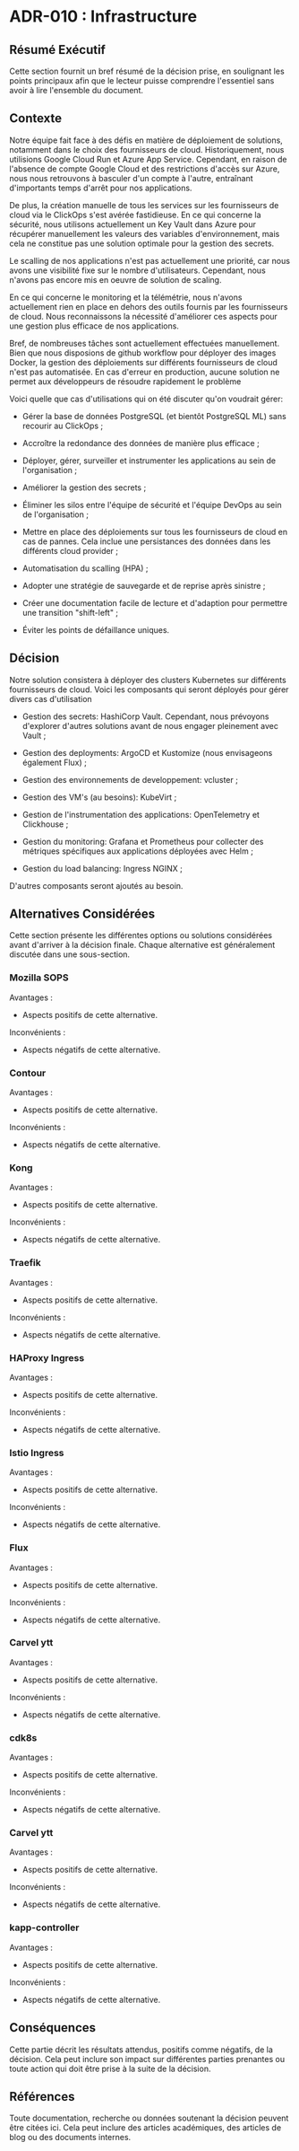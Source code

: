 # ADR-010 : Infrastructure

## Résumé Exécutif

Cette section fournit un bref résumé de la décision prise, en soulignant les
points principaux afin que le lecteur puisse comprendre l'essentiel sans avoir
à lire l'ensemble du document.

## Contexte

Notre équipe fait face à des défis en matière de déploiement de solutions, notamment dans le choix des fournisseurs de cloud. Historiquement, nous utilisions Google Cloud Run et Azure App Service. Cependant, en raison de l'absence de compte Google Cloud et des restrictions d'accès sur Azure, nous nous retrouvons à basculer d'un compte à l'autre, entraînant d'importants temps d'arrêt pour nos applications.

De plus, la création manuelle de tous les services sur les fournisseurs de cloud via le ClickOps s'est avérée fastidieuse. En ce qui concerne la sécurité, nous utilisons actuellement un Key Vault dans Azure pour récupérer manuellement les valeurs des variables d'environnement, mais cela ne constitue pas une solution optimale pour la gestion des secrets.

Le scalling de nos applications n'est pas actuellement une priorité, car nous avons une visibilité fixe sur le nombre d'utilisateurs. Cependant, nous n'avons pas encore mis en oeuvre de solution de scaling. 

En ce qui concerne le monitoring et la télémétrie, nous n'avons actuellement rien en place en dehors des outils fournis par les fournisseurs de cloud. Nous reconnaissons la nécessité d'améliorer ces aspects pour une gestion plus efficace de nos applications.

Bref, de nombreuses tâches sont actuellement effectuées manuellement. Bien que nous disposions de github workflow pour déployer des images Docker, la gestion des déploiements sur différents fournisseurs de cloud n'est pas automatisée. En cas d'erreur en production, aucune solution ne permet aux développeurs de résoudre rapidement le problème

Voici quelle que cas d'utilisations qui on été discuter qu'on voudrait gérer:

- Gérer la base de données PostgreSQL (et bientôt PostgreSQL ML) sans recourir au ClickOps ;

- Accroître la redondance des données de manière plus efficace ;

- Déployer, gérer, surveiller et instrumenter les applications au sein de l'organisation ;

- Améliorer la gestion des secrets ;

- Éliminer les silos entre l'équipe de sécurité et l'équipe DevOps au sein de l'organisation ;

- Mettre en place des déploiements sur tous les fournisseurs de cloud en cas de pannes. Cela inclue une persistances des données dans les différents cloud provider ;

- Automatisation du scalling (HPA) ;

- Adopter une stratégie de sauvegarde et de reprise après sinistre ; 

- Créer une documentation facile de lecture et d'adaption pour permettre une transition "shift-left" ;

- Éviter les points de défaillance uniques.

## Décision

Notre solution consistera à déployer des clusters Kubernetes sur différents fournisseurs de cloud. Voici les composants qui seront déployés pour gérer divers cas d'utilisation

- Gestion des secrets: HashiCorp Vault. Cependant, nous prévoyons d'explorer d'autres solutions avant de nous engager pleinement avec Vault  ;

- Gestion des deployments: ArgoCD et Kustomize (nous envisageons également Flux) ;

- Gestion des environnements de developpement: vcluster ;

- Gestion des VM's (au besoins): KubeVirt ;

- Gestion de l'instrumentation des applications: OpenTelemetry et Clickhouse ;

- Gestion du monitoring: Grafana et Prometheus pour collecter des métriques spécifiques aux applications déployées avec Helm ;

- Gestion du load balancing: Ingress NGINX ;

D'autres composants seront ajoutés au besoin.

## Alternatives Considérées

Cette section présente les différentes options ou solutions considérées avant
d'arriver à la décision finale. Chaque alternative est généralement discutée
dans une sous-section.

### Mozilla SOPS

Avantages :

- Aspects positifs de cette alternative.

Inconvénients :

- Aspects négatifs de cette alternative.

### Contour

Avantages :

- Aspects positifs de cette alternative.

Inconvénients :

- Aspects négatifs de cette alternative.

### Kong

Avantages :

- Aspects positifs de cette alternative.

Inconvénients :

- Aspects négatifs de cette alternative.

### Traefik

Avantages :

- Aspects positifs de cette alternative.

Inconvénients :

- Aspects négatifs de cette alternative.

### HAProxy Ingress

Avantages :

- Aspects positifs de cette alternative.

Inconvénients :

- Aspects négatifs de cette alternative.

### Istio Ingress

Avantages :

- Aspects positifs de cette alternative.

Inconvénients :

- Aspects négatifs de cette alternative.

### Flux

Avantages :

- Aspects positifs de cette alternative.

Inconvénients :

- Aspects négatifs de cette alternative.

### Carvel ytt

Avantages :

- Aspects positifs de cette alternative.

Inconvénients :

- Aspects négatifs de cette alternative.

### cdk8s

Avantages :

- Aspects positifs de cette alternative.

Inconvénients :

- Aspects négatifs de cette alternative.

### Carvel ytt

Avantages :

- Aspects positifs de cette alternative.

Inconvénients :

- Aspects négatifs de cette alternative.

### kapp-controller

Avantages :

- Aspects positifs de cette alternative.

Inconvénients :

- Aspects négatifs de cette alternative.

## Conséquences

Cette partie décrit les résultats attendus, positifs comme négatifs, de la
décision. Cela peut inclure son impact sur différentes parties prenantes ou
toute action qui doit être prise à la suite de la décision.

## Références

Toute documentation, recherche ou données soutenant la décision peuvent être
citées ici. Cela peut inclure des articles académiques, des articles de blog ou
des documents internes.
